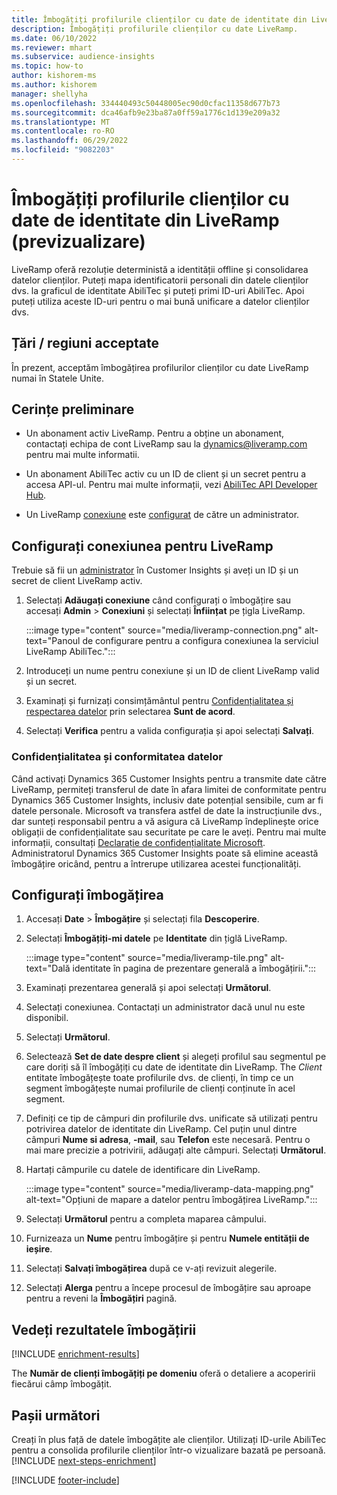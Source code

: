 ```yaml
---
title: Îmbogățiți profilurile clienților cu date de identitate din LiveRamp (previzualizare)
description: Îmbogățiți profilurile clienților cu date LiveRamp.
ms.date: 06/10/2022
ms.reviewer: mhart
ms.subservice: audience-insights
ms.topic: how-to
author: kishorem-ms
ms.author: kishorem
manager: shellyha
ms.openlocfilehash: 334440493c50448005ec90d0cfac11358d677b73
ms.sourcegitcommit: dca46afb9e23ba87a0ff59a1776c1d139e209a32
ms.translationtype: MT
ms.contentlocale: ro-RO
ms.lasthandoff: 06/29/2022
ms.locfileid: "9082203"
---
```

# <a name="enrich-customer-profiles-with-identity-data-from-liveramp-preview"></a>Îmbogățiți profilurile clienților cu date de identitate din LiveRamp (previzualizare)

LiveRamp oferă rezoluție deterministă a identității offline și consolidarea datelor clienților. Puteți mapa identificatorii personali din datele clienților dvs. la graficul de identitate AbiliTec și puteți primi ID-uri AbiliTec. Apoi puteți utiliza aceste ID-uri pentru o mai bună unificare a datelor clienților dvs.

## <a name="supported-countriesregions"></a>Țări / regiuni acceptate

În prezent, acceptăm îmbogățirea profilurilor clienților cu date LiveRamp numai în Statele Unite.

## <a name="prerequisites"></a>Cerințe preliminare

- Un abonament activ LiveRamp. Pentru a obține un abonament, contactați echipa de cont LiveRamp sau la [dynamics@liveramp.com](mailto:dynamics@liveramp.com) pentru mai multe informatii.

- Un abonament AbiliTec activ cu un ID de client și un secret pentru a accesa API-ul. Pentru mai multe informații, vezi [AbiliTec API Developer Hub](https://developers.liveramp.com/abilitec-api/).

- Un LiveRamp [conexiune](connections.md) este [configurat](#configure-the-connection-for-liveramp) de către un administrator.

## <a name="configure-the-connection-for-liveramp"></a>Configurați conexiunea pentru LiveRamp

Trebuie să fii un [administrator](permissions.md#admin) în Customer Insights și aveți un ID și un secret de client LiveRamp activ.

1. Selectați **Adăugați conexiune** când configurați o îmbogățire sau accesați **Admin** > **Conexiuni** și selectați **Înființat** pe țigla LiveRamp.

   :::image type="content" source="media/liveramp-connection.png" alt-text="Panoul de configurare pentru a configura conexiunea la serviciul LiveRamp AbiliTec.":::

1. Introduceți un nume pentru conexiune și un ID de client LiveRamp valid și un secret.

1. Examinați și furnizați consimțământul pentru [Confidențialitatea și respectarea datelor](#data-privacy-and-compliance) prin selectarea **Sunt de acord**.

1. Selectați **Verifica** pentru a valida configurația și apoi selectați **Salvați**.

### <a name="data-privacy-and-compliance"></a>Confidențialitatea și conformitatea datelor

Când activați Dynamics 365 Customer Insights pentru a transmite date către LiveRamp, permiteți transferul de date în afara limitei de conformitate pentru Dynamics 365 Customer Insights, inclusiv date potențial sensibile, cum ar fi datele personale. Microsoft va transfera astfel de date la instrucțiunile dvs., dar sunteți responsabil pentru a vă asigura că LiveRamp îndeplinește orice obligații de confidențialitate sau securitate pe care le aveți. Pentru mai multe informații, consultați [Declarație de confidențialitate Microsoft](https://go.microsoft.com/fwlink/?linkid=396732). Administratorul Dynamics 365 Customer Insights poate să elimine această îmbogățire oricând, pentru a întrerupe utilizarea acestei funcționalități.

## <a name="configure-the-enrichment"></a>Configurați îmbogățirea

1. Accesați **Date** > **Îmbogățire** și selectați fila **Descoperire**.

1. Selectați **Îmbogățiți-mi datele** pe **Identitate** din țiglă LiveRamp.

   :::image type="content" source="media/liveramp-tile.png" alt-text="Dală identitate în pagina de prezentare generală a îmbogățirii.":::

1. Examinați prezentarea generală și apoi selectați **Următorul**.

1. Selectați conexiunea. Contactați un administrator dacă unul nu este disponibil.

1. Selectați **Următorul**.

1. Selectează **Set de date despre client** și alegeți profilul sau segmentul pe care doriți să îl îmbogățiți cu date de identitate din LiveRamp. The *Client* entitate îmbogățește toate profilurile dvs. de clienți, în timp ce un segment îmbogățește numai profilurile de clienți conținute în acel segment.

1. Definiți ce tip de câmpuri din profilurile dvs. unificate să utilizați pentru potrivirea datelor de identitate din LiveRamp. Cel puțin unul dintre câmpuri **Nume si adresa**, **-mail**, sau **Telefon** este necesară. Pentru o mai mare precizie a potrivirii, adăugați alte câmpuri. Selectați **Următorul**.

1. Hartați câmpurile cu datele de identificare din LiveRamp.

   :::image type="content" source="media/liveramp-data-mapping.png" alt-text="Opțiuni de mapare a datelor pentru îmbogățirea LiveRamp.":::

1. Selectați **Următorul** pentru a completa maparea câmpului.

1. Furnizeaza un **Nume** pentru îmbogățire și pentru **Numele entității de ieșire**.

1. Selectați **Salvați îmbogățirea** după ce v-ați revizuit alegerile.

1. Selectați **Alerga** pentru a începe procesul de îmbogățire sau aproape pentru a reveni la **Îmbogățiri** pagină.

## <a name="view-enrichment-results"></a>Vedeți rezultatele îmbogățirii

[!INCLUDE [enrichment-results](includes/enrichment-results.md)]

The **Număr de clienți îmbogățiți pe domeniu** oferă o detaliere a acoperirii fiecărui câmp îmbogățit.

## <a name="next-steps"></a>Pașii următori

Creați în plus față de datele îmbogățite ale clienților. Utilizați ID-urile AbiliTec pentru a consolida profilurile clienților într-o vizualizare bazată pe persoană.
[!INCLUDE [next-steps-enrichment](includes/next-steps-enrichment.md)]

[!INCLUDE [footer-include](includes/footer-banner.md)]
